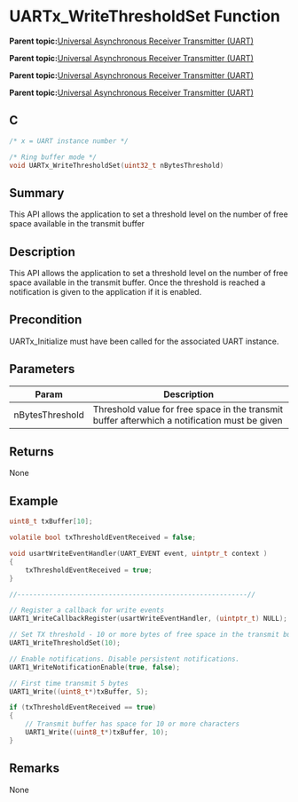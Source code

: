 # UARTx\_WriteThresholdSet Function

**Parent topic:**[Universal Asynchronous Receiver Transmitter \(UART\)](GUID-3C0B743B-4792-4E9A-AD13-6E911B56B2D0.md)

**Parent topic:**[Universal Asynchronous Receiver Transmitter \(UART\)](GUID-E963A84D-73EE-4E3C-A248-B4FA24F54183.md)

**Parent topic:**[Universal Asynchronous Receiver Transmitter \(UART\)](GUID-12BEB185-3D34-4589-A74C-34A758C5DAB7.md)

**Parent topic:**[Universal Asynchronous Receiver Transmitter \(UART\)](GUID-AA31911E-0C81-4A7D-A72F-20D9976E9E6E.md)

## C

```c
/* x = UART instance number */

/* Ring buffer mode */
void UARTx_WriteThresholdSet(uint32_t nBytesThreshold)
```

## Summary

This API allows the application to set a threshold level on the number of free space available in the transmit buffer

## Description

This API allows the application to set a threshold level on the number of free space available in the transmit buffer. Once the threshold is reached a notification is given to the application if it is enabled.

## Precondition

UARTx\_Initialize must have been called for the associated UART instance.

## Parameters

|Param|Description|
|-----|-----------|
|nBytesThreshold|Threshold value for free space in the transmit buffer afterwhich a notification must be given|

## Returns

None

## Example

```c
uint8_t txBuffer[10];

volatile bool txThresholdEventReceived = false;

void usartWriteEventHandler(UART_EVENT event, uintptr_t context )
{
    txThresholdEventReceived = true;
}

//----------------------------------------------------------//

// Register a callback for write events
UART1_WriteCallbackRegister(usartWriteEventHandler, (uintptr_t) NULL);

// Set TX threshold - 10 or more bytes of free space in the transmit buffer
UART1_WriteThresholdSet(10);

// Enable notifications. Disable persistent notifications.
UART1_WriteNotificationEnable(true, false);

// First time transmit 5 bytes
UART1_Write((uint8_t*)txBuffer, 5);

if (txThresholdEventReceived == true)
{
    // Transmit buffer has space for 10 or more characters
    UART1_Write((uint8_t*)txBuffer, 10);
}

```

## Remarks

None

